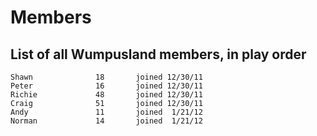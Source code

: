 Members
=======

List of all Wumpusland members, in play order
--------------------------------------------

    Shawn              18       joined 12/30/11
    Peter              16       joined 12/30/11
    Richie             48       joined 12/30/11
    Craig              51       joined 12/30/11
    Andy               11       joined  1/21/12
    Norman             14       joined  1/21/12
